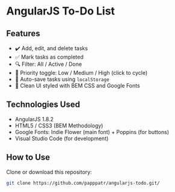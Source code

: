 #  AngularJS To-Do List

##  Features
- ✔️ Add, edit, and delete tasks
- ✅ Mark tasks as completed
- 🔍 Filter: All / Active / Done
- 🎯 Priority toggle: Low / Medium / High (click to cycle)
- 💾 Auto-save tasks using `localStorage`
- 🎨 Clean UI styled with BEM CSS and Google Fonts

## Technologies Used
- AngularJS 1.8.2
- HTML5 / CSS3 (BEM Methodology)
- Google Fonts: Indie Flower (main font) + Poppins (for buttons)
- Visual Studio Code (for development)

## How to Use
 Clone or download this repository:
   ```bash
   git clone https://github.com/papppatr/angularjs-todo.git/


